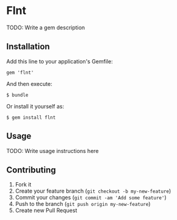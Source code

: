 # Flnt

TODO: Write a gem description

## Installation

Add this line to your application's Gemfile:

    gem 'flnt'

And then execute:

    $ bundle

Or install it yourself as:

    $ gem install flnt

## Usage

TODO: Write usage instructions here

## Contributing

1. Fork it
2. Create your feature branch (`git checkout -b my-new-feature`)
3. Commit your changes (`git commit -am 'Add some feature'`)
4. Push to the branch (`git push origin my-new-feature`)
5. Create new Pull Request
